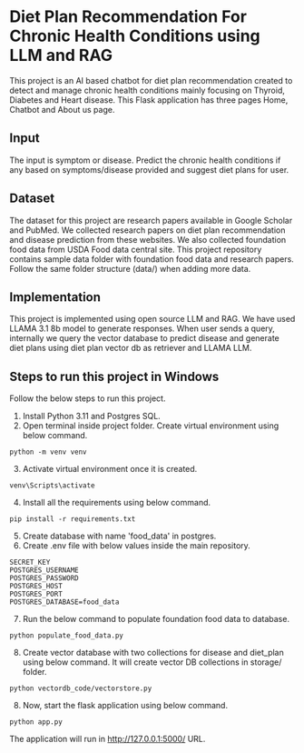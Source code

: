 # Diet Plan Recommendation For Chronic Health Conditions using LLM and RAG
This project is an AI based chatbot for diet plan recommendation created to detect and manage chronic health conditions mainly focusing on Thyroid, Diabetes and Heart disease. This Flask application has three pages Home, Chatbot and About us page.
## Input
The input is symptom or disease. Predict the chronic health conditions if any based on symptoms/disease provided and suggest diet plans for user. 
## Dataset
The dataset for this project are research papers available in Google Scholar and PubMed. We collected research papers on diet plan recommendation and disease prediction from these websites. We also collected foundation food data from USDA Food data central site. This project repository contains sample data folder with foundation food data and research papers. Follow the same folder structure (data/) when adding more data.
## Implementation
This project is implemented using open source LLM and RAG. We have used LLAMA 3.1 8b model to generate responses. When user sends a query, internally we query the vector database to predict disease and generate diet plans using diet plan vector db as retriever and LLAMA LLM.

## Steps to run this project in Windows
Follow the below steps to run this project. 
1. Install Python 3.11 and Postgres SQL.
2. Open terminal inside project folder. Create virtual environment using below command.
```
python -m venv venv
```
3. Activate virtual environment once it is created.
```
venv\Scripts\activate
```
4. Install all the requirements using below command.
```
pip install -r requirements.txt
```
5. Create database with name 'food_data' in postgres.
6. Create .env file with below values inside the main repository.
```
SECRET_KEY
POSTGRES_USERNAME
POSTGRES_PASSWORD
POSTGRES_HOST
POSTGRES_PORT
POSTGRES_DATABASE=food_data
```
7. Run the below command to populate foundation food data to database.
```
python populate_food_data.py
```
8. Create vector database with two collections for disease and diet_plan using below command. It will create vector DB collections in storage/ folder.
```
python vectordb_code/vectorstore.py
```
8. Now, start the flask application using below command.
```
python app.py
```
The application will run in http://127.0.0.1:5000/ URL.

